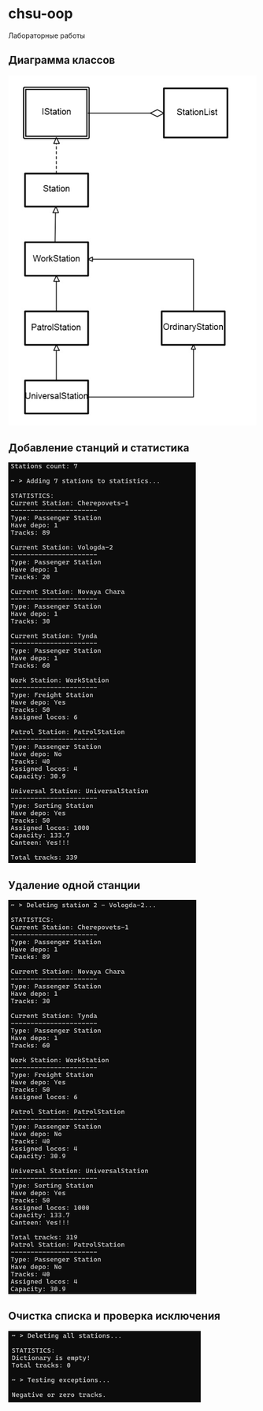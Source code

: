 # chsu-oop
Лабораторные работы
## Диаграмма классов
![Diagram](https://github.com/untilwemeetagain/chsu-oop/blob/main/src/diagram.png)

## Добавление станций и статистика
![Diagram](https://github.com/untilwemeetagain/chsu-oop/blob/main/src/adding%20station%20and%20print%20statistics.png)

## Удаление одной станции 
![Diagram](https://github.com/untilwemeetagain/chsu-oop/blob/main/src/deleting%20one%20station%20and%20print%20statistics.png)

## Очистка списка и проверка исключения
![Diagram](https://github.com/untilwemeetagain/chsu-oop/blob/main/src/deleting%20all%20stations.png)
